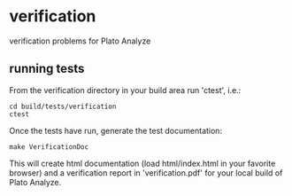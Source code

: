 # verification
verification problems for Plato Analyze

## running tests

From the verification directory in your build area run 'ctest', i.e.:

```shell
cd build/tests/verification
ctest
```
Once the tests have run, generate the test documentation:

```shell
make VerificationDoc
```

This will create html documentation (load html/index.html in your favorite browser) and a verification report in 'verification.pdf' for your local build of Plato Analyze.
